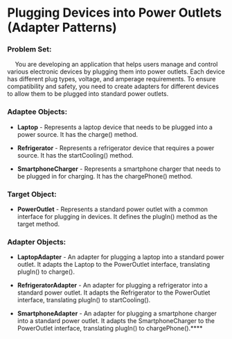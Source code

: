 # Plugging Devices into Power Outlets (Adapter Patterns)
### Problem Set:
&emsp; You are developing an application that helps users manage and control various electronic devices by plugging them into power outlets. Each device has different plug types, voltage, and amperage requirements. To ensure compatibility and safety, you need to create adapters for different devices to allow them to be plugged into standard power outlets.

### Adaptee Objects:

+ **Laptop** - Represents a laptop device that needs to be plugged into a power source. It has the charge() method.

+ **Refrigerator** - Represents a refrigerator device that requires a power source. It has the startCooling() method.

+ **SmartphoneCharger** - Represents a smartphone charger that needs to be plugged in for charging. It has the chargePhone() method.

### Target Object:

+ **PowerOutlet** - Represents a standard power outlet with a common interface for plugging in devices. It defines the plugIn() method as the target method.

### Adapter Objects:

+ **LaptopAdapter** - An adapter for plugging a laptop into a standard power outlet. It adapts the Laptop to the PowerOutlet interface, translating plugIn() to charge().

+ **RefrigeratorAdapter** - An adapter for plugging a refrigerator into a standard power outlet. It adapts the Refrigerator to the PowerOutlet interface, translating plugIn() to startCooling().

+ **SmartphoneAdapter** - An adapter for plugging a smartphone charger into a standard power outlet. It adapts the SmartphoneCharger to the PowerOutlet interface, translating plugIn() to chargePhone().****
